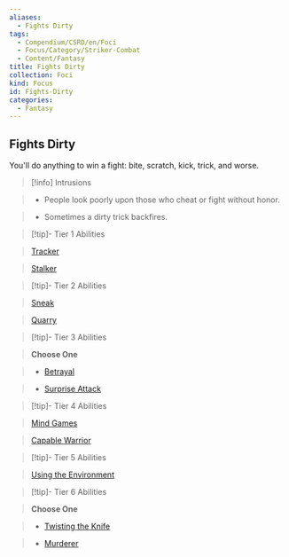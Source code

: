 ```yaml
---
aliases:
  - Fights Dirty
tags:
  - Compendium/CSRD/en/Foci
  - Focus/Category/Striker-Combat
  - Content/Fantasy
title: Fights Dirty
collection: Foci
kind: Focus
id: Fights-Dirty
categories:
  - Fantasy
---
```

## Fights Dirty    
You'll do anything to win a fight: bite, scratch, kick, trick, and worse.    
  
>[!info] Intrusions    
>- People look poorly upon those who cheat or fight without honor.    
>- Sometimes a dirty trick backfires.    
  
  
>[!tip]- Tier 1 Abilities    
> [Tracker](Tracker.md)    
> [Stalker](Stalker.md)    
  
  
>[!tip]- Tier 2 Abilities    
> [Sneak](Sneak.md)    
> [Quarry](Quarry.md)    
  
  
>[!tip]- Tier 3 Abilities    
> **Choose One**    
>- [Betrayal](Betrayal.md)    
>- [Surprise Attack](Surprise-Attack.md)    
  
  
>[!tip]- Tier 4 Abilities    
> [Mind Games](Mind-Games.md)    
> [Capable Warrior](Capable-Warrior.md)    
  
  
>[!tip]- Tier 5 Abilities    
> [Using the Environment](Using-the-Environment.md)    
  
  
>[!tip]- Tier 6 Abilities    
> **Choose One**    
>- [Twisting the Knife](Twisting-the-Knife.md)    
>- [Murderer](Murderer.md)
